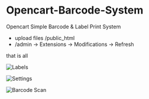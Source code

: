 # Opencart-Barcode-System

Opencart Simple Barcode &amp; Label Print System

- upload files /public_html
- /admin -> Extensions -> Modifications -> Refresh

that is all 

 ![Labels](https://github.com/yasinkuyu/Opencart-Barcode-System/blob/master/ss_labels.png?raw=true)

 ![Settings](https://github.com/yasinkuyu/Opencart-Barcode-System/blob/master/ss_setting.png?raw=true)

 ![Barcode Scan](https://raw.githubusercontent.com/yasinkuyu/Opencart-Barcode-System/master/ss_product_barcode.png?raw=true)


